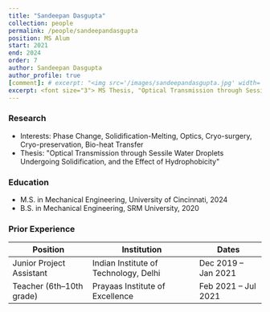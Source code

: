 ```yaml
---
title: "Sandeepan Dasgupta"
collection: people
permalink: /people/sandeepandasgupta
position: MS Alum
start: 2021
end: 2024
order: 7
author: Sandeepan Dasgupta
author_profile: true
[comment]: # excerpt: "<img src='/images/sandeepandasgupta.jpg' width='150' height='auto'>"
excerpt: <font size="3"> MS Thesis, "Optical Transmission through Sessile Water Droplets Undergoing Solidification, and the Effect of Hydrophobicity", 2024. </font>
---
```

### Research
* Interests: Phase Change, Solidification-Melting, Optics, Cryo-surgery, Cryo-preservation, Bio-heat Transfer
* Thesis: "Optical Transmission through Sessile Water Droplets Undergoing Solidification, and the Effect of Hydrophobicity"

### Education
* M.S. in Mechanical Engineering, University of Cincinnati, 2024
* B.S. in Mechanical Engineering, SRM University, 2020

### Prior Experience
| **Position**               | **Institution**                         | **Dates**            |
|----------------------------|------------------------------------------|----------------------|
| Junior Project Assistant   | Indian Institute of Technology, Delhi   | Dec 2019 – Jan 2021  |
| Teacher (6th–10th grade)   | Prayaas Institute of Excellence          | Feb 2021 – Jul 2021  |
